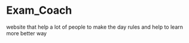 # Exam_Coach
website that help a lot of people to make the day rules and help to learn more better way
